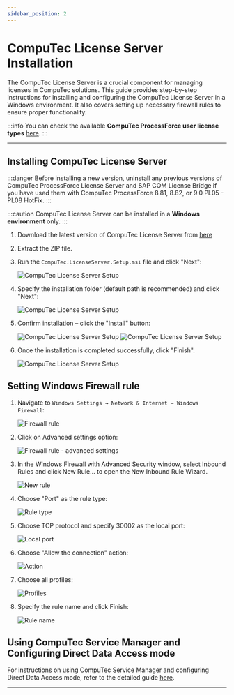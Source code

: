 ```yaml
---
sidebar_position: 2
---
```


# CompuTec License Server Installation

The CompuTec License Server is a crucial component for managing licenses in CompuTec solutions. This guide provides step-by-step instructions for installing and configuring the CompuTec License Server in a Windows environment. It also covers setting up necessary firewall rules to ensure proper functionality.

:::info
    You can check the available **CompuTec ProcessForce user license types** [here](../license-chart.md).
:::

---

## Installing CompuTec License Server

:::danger
  Before installing a new version, uninstall any previous versions of CompuTec ProcessForce License Server and SAP COM License Bridge if you have used them with CompuTec ProcessForce 8.81, 8.82, or 9.0 PL05 - PL08 HotFix.
:::

:::caution
    CompuTec License Server can be installed in a **Windows environment** only.
:::

1. Download the latest version of CompuTec License Server from [here](../../../releases/download.md)

2. Extract the ZIP file.

3. Run the `CompuTec.LicenseServer.Setup.msi` file and click "Next":

    ![CompuTec License Server Setup](./media/license-server-installation/CTLicenseServerInstallerA.png)

4. Specify the installation folder (default path is recommended) and click "Next":

    ![CompuTec License Server Setup](./media/license-server-installation/CTLicenseServerInstallerB.png)

5. Confirm installation – click the "Install" button:

    ![CompuTec License Server Setup](./media/license-server-installation/CTLicenseServerInstallerC.png)
    ![CompuTec License Server Setup](./media/license-server-installation/CTLicenseServerInstallerC.png)

6. Once the installation is completed successfully, click "Finish".

    ![CompuTec License Server Setup](./media/license-server-installation/CTLicenseServerInstallerD.png)

## Setting Windows Firewall rule

1. Navigate to `Windows Settings → Network & Internet → Windows Firewall`:

    ![Firewall rule](./media/license-server-installation/firewall-rule.webp)

2. Click on Advanced settings option:

    ![Firewall rule - advanced settings](./media/license-server-installation/firewall-rule-2.webp)

3. In the Windows Firewall with Advanced Security window, select Inbound Rules and click New Rule... to open the New Inbound Rule Wizard.

    ![New rule](./media/license-server-installation/new-rule.webp)

4. Choose "Port" as the rule type:

    ![Rule type](./media/license-server-installation/rule-type.webp)

5. Choose TCP protocol and specify 30002 as the local port:

    ![Local port](./media/license-server-installation/local-port.webp)

6. Choose "Allow the connection" action:

    ![Action](./media/license-server-installation/action.webp)

7. Choose all profiles:

    ![Profiles](./media/license-server-installation/profiles.webp)

8. Specify the rule name and click Finish:

    ![Rule name](./media/license-server-installation/rule-name.webp)

## Using CompuTec Service Manager and Configuring Direct Data Access mode

For instructions on using CompuTec Service Manager and configuring Direct Data Access mode, refer to the detailed guide [here](./direct-access.md).

---
